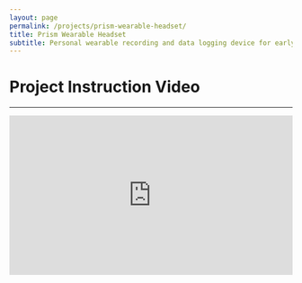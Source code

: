 ```yaml
---
layout: page
permalink: /projects/prism-wearable-headset/
title: Prism Wearable Headset
subtitle: Personal wearable recording and data logging device for early childhood autism research
---
```


# Project Instruction Video

---
<!-- (responsive) outer container to maintain respect ratio -->
<div style="position:relative;padding-bottom:56.25%;"> <!-- 16:9 ratio, 75% for 4:3 -->
 <iframe style="width:100%;height:100%;position:absolute;left:0px;top:0px;" frameborder="0" width="100%" height="100%" allow="accelerometer; autoplay; clipboard-write; encrypted-media; gyroscope; picture-in-picture" allowfullscreen src="https://www.youtube.com/embed/-l7hIi6J4lM">
</iframe>
</div>